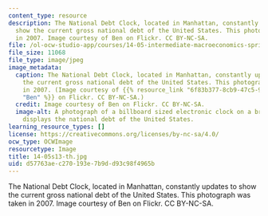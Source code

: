 ```yaml
---
content_type: resource
description: The National Debt Clock, located in Manhattan, constantly updates to
  show the current gross national debt of the United States. This photograph was taken
  in 2007. Image courtesy of Ben on Flickr. CC BY-NC-SA.
file: /ol-ocw-studio-app/courses/14-05-intermediate-macroeconomics-spring-2013/d57763aec270193e7b9dd93c98f4965b_14-05s13-th.jpg
file_size: 11068
file_type: image/jpeg
image_metadata:
  caption: The National Debt Clock, located in Manhattan, constantly updates to show
    the current gross national debt of the United States. This photograph was taken
    in 2007. (Image courtesy of {{% resource_link "6f83b377-8cb9-47c5-9c28-2e580a5265e9"
    "Ben" %}} on Flickr. CC BY-NC-SA.)
  credit: Image courtesy of Ben on Flickr. CC BY-NC-SA.
  image-alt: A photograph of a billboard sized electronic clock on a brick wall that
    displays the national debt of the United States.
learning_resource_types: []
license: https://creativecommons.org/licenses/by-nc-sa/4.0/
ocw_type: OCWImage
resourcetype: Image
title: 14-05s13-th.jpg
uid: d57763ae-c270-193e-7b9d-d93c98f4965b
---
```

The National Debt Clock, located in Manhattan, constantly updates to show the current gross national debt of the United States. This photograph was taken in 2007. Image courtesy of Ben on Flickr. CC BY-NC-SA.